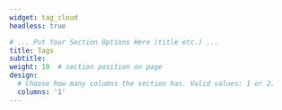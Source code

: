```yaml
---
widget: tag_cloud
headless: true

# ... Put Your Section Options Here (title etc.) ...
title: Tags
subtitle:
weight: 10  # section position on page
design:
  # Choose how many columns the section has. Valid values: 1 or 2.
  columns: '1'
---
```


